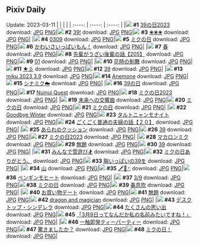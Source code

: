 ## Pixiv Daily
Update: 2023-03-11
|      |      |      |
| :----: | :----: | :----: |
|![](https://pixiv.microyu.workers.dev/c/240x480/img-master/img/2023/03/09/04/00/01/106042736_p0_master1200.jpg) **#1** [39の日2023](https://www.pixiv.net/artworks/106042736) download: [JPG](https://pixiv.microyu.workers.dev/img-original/img/2023/03/09/04/00/01/106042736_p0.jpg) [PNG](https://pixiv.microyu.workers.dev/img-original/img/2023/03/09/04/00/01/106042736_p0.png)|![](https://pixiv.microyu.workers.dev/c/240x480/img-master/img/2023/03/09/10/27/15/106047122_p0_master1200.jpg) **#2** [39!](https://www.pixiv.net/artworks/106047122) download: [JPG](https://pixiv.microyu.workers.dev/img-original/img/2023/03/09/10/27/15/106047122_p0.jpg) [PNG](https://pixiv.microyu.workers.dev/img-original/img/2023/03/09/10/27/15/106047122_p0.png)|![](https://pixiv.microyu.workers.dev/c/240x480/img-master/img/2023/03/09/06/06/06/106043929_p0_master1200.jpg) **#3** [❀❀❀](https://www.pixiv.net/artworks/106043929) download: [JPG](https://pixiv.microyu.workers.dev/img-original/img/2023/03/09/06/06/06/106043929_p0.jpg) [PNG](https://pixiv.microyu.workers.dev/img-original/img/2023/03/09/06/06/06/106043929_p0.png)|
|![](https://pixiv.microyu.workers.dev/c/240x480/img-master/img/2023/03/10/00/40/39/106067340_p0_master1200.jpg) **#4** [0309](https://www.pixiv.net/artworks/106067340) download: [JPG](https://pixiv.microyu.workers.dev/img-original/img/2023/03/10/00/40/39/106067340_p0.jpg) [PNG](https://pixiv.microyu.workers.dev/img-original/img/2023/03/10/00/40/39/106067340_p0.png)|![](https://pixiv.microyu.workers.dev/c/240x480/img-master/img/2023/03/09/05/48/42/106037041_p0_master1200.jpg) **#5** [ミクの日](https://www.pixiv.net/artworks/106037041) download: [JPG](https://pixiv.microyu.workers.dev/img-original/img/2023/03/09/05/48/42/106037041_p0.jpg) [PNG](https://pixiv.microyu.workers.dev/img-original/img/2023/03/09/05/48/42/106037041_p0.png)|![](https://pixiv.microyu.workers.dev/c/240x480/img-master/img/2023/03/09/00/24/05/106038482_p0_master1200.jpg) **#6** [かわいさいっぱいもん！](https://www.pixiv.net/artworks/106038482) download: [JPG](https://pixiv.microyu.workers.dev/img-original/img/2023/03/09/00/24/05/106038482_p0.jpg) [PNG](https://pixiv.microyu.workers.dev/img-original/img/2023/03/09/00/24/05/106038482_p0.png)|
|![](https://pixiv.microyu.workers.dev/c/240x480/img-master/img/2023/03/09/19/44/38/106057923_p0_master1200.jpg) **#7** [春](https://www.pixiv.net/artworks/106057923) download: [JPG](https://pixiv.microyu.workers.dev/img-original/img/2023/03/09/19/44/38/106057923_p0.jpg) [PNG](https://pixiv.microyu.workers.dev/img-original/img/2023/03/09/19/44/38/106057923_p0.png)|![](https://pixiv.microyu.workers.dev/c/240x480/img-master/img/2023/03/10/19/00/44/106086007_p0_master1200.jpg) **#8** [先輩がうざい後輩の話【205】](https://www.pixiv.net/artworks/106086007) download: [JPG](https://pixiv.microyu.workers.dev/img-original/img/2023/03/10/19/00/44/106086007_p0.jpg) [PNG](https://pixiv.microyu.workers.dev/img-original/img/2023/03/10/19/00/44/106086007_p0.png)|![](https://pixiv.microyu.workers.dev/c/240x480/img-master/img/2023/03/09/00/03/27/106037548_p0_master1200.jpg) **#9** [01](https://www.pixiv.net/artworks/106037548) download: [JPG](https://pixiv.microyu.workers.dev/img-original/img/2023/03/09/00/03/27/106037548_p0.jpg) [PNG](https://pixiv.microyu.workers.dev/img-original/img/2023/03/09/00/03/27/106037548_p0.png)|
|![](https://pixiv.microyu.workers.dev/c/240x480/img-master/img/2023/03/10/00/00/42/106067275_p0_master1200.jpg) **#10** [花時の剣舞](https://www.pixiv.net/artworks/106067275) download: [JPG](https://pixiv.microyu.workers.dev/img-original/img/2023/03/10/00/00/42/106067275_p0.jpg) [PNG](https://pixiv.microyu.workers.dev/img-original/img/2023/03/10/00/00/42/106067275_p0.png)|![](https://pixiv.microyu.workers.dev/c/240x480/img-master/img/2023/03/09/00/00/11/106037097_p0_master1200.jpg) **#11** [★彡](https://www.pixiv.net/artworks/106037097) download: [JPG](https://pixiv.microyu.workers.dev/img-original/img/2023/03/09/00/00/11/106037097_p0.jpg) [PNG](https://pixiv.microyu.workers.dev/img-original/img/2023/03/09/00/00/11/106037097_p0.png)|![](https://pixiv.microyu.workers.dev/c/240x480/img-master/img/2023/03/09/03/00/03/106042044_p0_master1200.jpg) **#12** [39](https://www.pixiv.net/artworks/106042044) download: [JPG](https://pixiv.microyu.workers.dev/img-original/img/2023/03/09/03/00/03/106042044_p0.jpg) [PNG](https://pixiv.microyu.workers.dev/img-original/img/2023/03/09/03/00/03/106042044_p0.png)|
|![](https://pixiv.microyu.workers.dev/c/240x480/img-master/img/2023/03/09/00/02/51/106037494_p0_master1200.jpg) **#13** [miku 2023 3.9](https://www.pixiv.net/artworks/106037494) download: [JPG](https://pixiv.microyu.workers.dev/img-original/img/2023/03/09/00/02/51/106037494_p0.jpg) [PNG](https://pixiv.microyu.workers.dev/img-original/img/2023/03/09/00/02/51/106037494_p0.png)|![](https://pixiv.microyu.workers.dev/c/240x480/img-master/img/2023/03/10/00/01/03/106067319_p0_master1200.jpg) **#14** [Anemone](https://www.pixiv.net/artworks/106067319) download: [JPG](https://pixiv.microyu.workers.dev/img-original/img/2023/03/10/00/01/03/106067319_p0.jpg) [PNG](https://pixiv.microyu.workers.dev/img-original/img/2023/03/10/00/01/03/106067319_p0.png)|![](https://pixiv.microyu.workers.dev/c/240x480/img-master/img/2023/03/09/17/46/43/106054618_p0_master1200.jpg) **#15** [シナミク☁️](https://www.pixiv.net/artworks/106054618) download: [JPG](https://pixiv.microyu.workers.dev/img-original/img/2023/03/09/17/46/43/106054618_p0.jpg) [PNG](https://pixiv.microyu.workers.dev/img-original/img/2023/03/09/17/46/43/106054618_p0.png)|
|![](https://pixiv.microyu.workers.dev/c/240x480/img-master/img/2023/03/09/17/00/02/106053649_p0_master1200.jpg) **#16** [39の日](https://www.pixiv.net/artworks/106053649) download: [JPG](https://pixiv.microyu.workers.dev/img-original/img/2023/03/09/17/00/02/106053649_p0.jpg) [PNG](https://pixiv.microyu.workers.dev/img-original/img/2023/03/09/17/00/02/106053649_p0.png)|![](https://pixiv.microyu.workers.dev/c/240x480/img-master/img/2023/03/09/00/01/17/106037311_p0_master1200.jpg) **#17** [Nuinui Quest](https://www.pixiv.net/artworks/106037311) download: [JPG](https://pixiv.microyu.workers.dev/img-original/img/2023/03/09/00/01/17/106037311_p0.jpg) [PNG](https://pixiv.microyu.workers.dev/img-original/img/2023/03/09/00/01/17/106037311_p0.png)|![](https://pixiv.microyu.workers.dev/c/240x480/img-master/img/2023/03/09/18/02/30/106055136_p0_master1200.jpg) **#18** [ミクの日2023](https://www.pixiv.net/artworks/106055136) download: [JPG](https://pixiv.microyu.workers.dev/img-original/img/2023/03/09/18/02/30/106055136_p0.jpg) [PNG](https://pixiv.microyu.workers.dev/img-original/img/2023/03/09/18/02/30/106055136_p0.png)|
|![](https://pixiv.microyu.workers.dev/c/240x480/img-master/img/2023/03/09/00/00/28/106037181_p0_master1200.jpg) **#19** [未来への交響曲](https://www.pixiv.net/artworks/106037181) download: [JPG](https://pixiv.microyu.workers.dev/img-original/img/2023/03/09/00/00/28/106037181_p0.jpg) [PNG](https://pixiv.microyu.workers.dev/img-original/img/2023/03/09/00/00/28/106037181_p0.png)|![](https://pixiv.microyu.workers.dev/c/240x480/img-master/img/2023/03/09/10/17/02/106046973_p0_master1200.jpg) **#20** [ミクの日](https://www.pixiv.net/artworks/106046973) download: [JPG](https://pixiv.microyu.workers.dev/img-original/img/2023/03/09/10/17/02/106046973_p0.jpg) [PNG](https://pixiv.microyu.workers.dev/img-original/img/2023/03/09/10/17/02/106046973_p0.png)|![](https://pixiv.microyu.workers.dev/c/240x480/img-master/img/2023/03/09/00/02/30/106037456_p0_master1200.jpg) **#21** [ミクの日](https://www.pixiv.net/artworks/106037456) download: [JPG](https://pixiv.microyu.workers.dev/img-original/img/2023/03/09/00/02/30/106037456_p0.jpg) [PNG](https://pixiv.microyu.workers.dev/img-original/img/2023/03/09/00/02/30/106037456_p0.png)|
|![](https://pixiv.microyu.workers.dev/c/240x480/img-master/img/2023/03/10/20/38/49/106088880_p0_master1200.jpg) **#22** [Goodbye Winter](https://www.pixiv.net/artworks/106088880) download: [JPG](https://pixiv.microyu.workers.dev/img-original/img/2023/03/10/20/38/49/106088880_p0.jpg) [PNG](https://pixiv.microyu.workers.dev/img-original/img/2023/03/10/20/38/49/106088880_p0.png)|![](https://pixiv.microyu.workers.dev/c/240x480/img-master/img/2023/03/09/20/30/01/106059406_p0_master1200.jpg) **#23** [タルトニャンモナイト](https://www.pixiv.net/artworks/106059406) download: [JPG](https://pixiv.microyu.workers.dev/img-original/img/2023/03/09/20/30/01/106059406_p0.jpg) [PNG](https://pixiv.microyu.workers.dev/img-original/img/2023/03/09/20/30/01/106059406_p0.png)|![](https://pixiv.microyu.workers.dev/c/240x480/img-master/img/2023/03/09/18/20/15/106055586_p0_master1200.jpg) **#24** [ごくごく普通の夫婦の話【２０】](https://www.pixiv.net/artworks/106055586) download: [JPG](https://pixiv.microyu.workers.dev/img-original/img/2023/03/09/18/20/15/106055586_p0.jpg) [PNG](https://pixiv.microyu.workers.dev/img-original/img/2023/03/09/18/20/15/106055586_p0.png)|
|![](https://pixiv.microyu.workers.dev/c/240x480/img-master/img/2023/03/10/07/30/01/106074585_p0_master1200.jpg) **#25** [あられのクッション](https://www.pixiv.net/artworks/106074585) download: [JPG](https://pixiv.microyu.workers.dev/img-original/img/2023/03/10/07/30/01/106074585_p0.jpg) [PNG](https://pixiv.microyu.workers.dev/img-original/img/2023/03/10/07/30/01/106074585_p0.png)|![](https://pixiv.microyu.workers.dev/c/240x480/img-master/img/2023/03/09/19/01/25/106056708_p0_master1200.jpg) **#26** [39](https://www.pixiv.net/artworks/106056708) download: [JPG](https://pixiv.microyu.workers.dev/img-original/img/2023/03/09/19/01/25/106056708_p0.jpg) [PNG](https://pixiv.microyu.workers.dev/img-original/img/2023/03/09/19/01/25/106056708_p0.png)|![](https://pixiv.microyu.workers.dev/c/240x480/img-master/img/2023/03/09/00/04/23/106037623_p0_master1200.jpg) **#27** [ミクの日2023](https://www.pixiv.net/artworks/106037623) download: [JPG](https://pixiv.microyu.workers.dev/img-original/img/2023/03/09/00/04/23/106037623_p0.jpg) [PNG](https://pixiv.microyu.workers.dev/img-original/img/2023/03/09/00/04/23/106037623_p0.png)|
|![](https://pixiv.microyu.workers.dev/c/240x480/img-master/img/2023/03/09/17/33/18/106054344_p0_master1200.jpg) **#28** [マカロンミク](https://www.pixiv.net/artworks/106054344) download: [JPG](https://pixiv.microyu.workers.dev/img-original/img/2023/03/09/17/33/18/106054344_p0.jpg) [PNG](https://pixiv.microyu.workers.dev/img-original/img/2023/03/09/17/33/18/106054344_p0.png)|![](https://pixiv.microyu.workers.dev/c/240x480/img-master/img/2023/03/10/17/44/38/106083887_p0_master1200.jpg) **#29** [無題](https://www.pixiv.net/artworks/106083887) download: [JPG](https://pixiv.microyu.workers.dev/img-original/img/2023/03/10/17/44/38/106083887_p0.jpg) [PNG](https://pixiv.microyu.workers.dev/img-original/img/2023/03/10/17/44/38/106083887_p0.png)|![](https://pixiv.microyu.workers.dev/c/240x480/img-master/img/2023/03/09/16/42/03/106053340_p0_master1200.jpg) **#30** [39](https://www.pixiv.net/artworks/106053340) download: [JPG](https://pixiv.microyu.workers.dev/img-original/img/2023/03/09/16/42/03/106053340_p0.jpg) [PNG](https://pixiv.microyu.workers.dev/img-original/img/2023/03/09/16/42/03/106053340_p0.png)|
|![](https://pixiv.microyu.workers.dev/c/240x480/img-master/img/2023/03/10/12/30/09/106078584_p0_master1200.jpg) **#31** [みんなで雪遊び🏂](https://www.pixiv.net/artworks/106078584) download: [JPG](https://pixiv.microyu.workers.dev/img-original/img/2023/03/10/12/30/09/106078584_p0.jpg) [PNG](https://pixiv.microyu.workers.dev/img-original/img/2023/03/10/12/30/09/106078584_p0.png)|![](https://pixiv.microyu.workers.dev/c/240x480/img-master/img/2023/03/09/10/50/50/106047495_p0_master1200.jpg) **#32** [ミクの日ありがとう。](https://www.pixiv.net/artworks/106047495) download: [JPG](https://pixiv.microyu.workers.dev/img-original/img/2023/03/09/10/50/50/106047495_p0.jpg) [PNG](https://pixiv.microyu.workers.dev/img-original/img/2023/03/09/10/50/50/106047495_p0.png)|![](https://pixiv.microyu.workers.dev/c/240x480/img-master/img/2023/03/09/00/15/28/106038171_p0_master1200.jpg) **#33** [胸いっぱいの39を](https://www.pixiv.net/artworks/106038171) download: [JPG](https://pixiv.microyu.workers.dev/img-original/img/2023/03/09/00/15/28/106038171_p0.jpg) [PNG](https://pixiv.microyu.workers.dev/img-original/img/2023/03/09/00/15/28/106038171_p0.png)|
|![](https://pixiv.microyu.workers.dev/c/240x480/img-master/img/2023/03/09/10/50/32/106047489_p0_master1200.jpg) **#34** [山](https://www.pixiv.net/artworks/106047489) download: [JPG](https://pixiv.microyu.workers.dev/img-original/img/2023/03/09/10/50/32/106047489_p0.jpg) [PNG](https://pixiv.microyu.workers.dev/img-original/img/2023/03/09/10/50/32/106047489_p0.png)|![](https://pixiv.microyu.workers.dev/c/240x480/img-master/img/2023/03/09/20/20/52/106059112_p0_master1200.jpg) **#35** [🗡🥀🃏](https://www.pixiv.net/artworks/106059112) download: [JPG](https://pixiv.microyu.workers.dev/img-original/img/2023/03/09/20/20/52/106059112_p0.jpg) [PNG](https://pixiv.microyu.workers.dev/img-original/img/2023/03/09/20/20/52/106059112_p0.png)|![](https://pixiv.microyu.workers.dev/c/240x480/img-master/img/2023/03/10/20/30/02/106088639_p0_master1200.jpg) **#36** [ペンギンモヒート](https://www.pixiv.net/artworks/106088639) download: [JPG](https://pixiv.microyu.workers.dev/img-original/img/2023/03/10/20/30/02/106088639_p0.jpg) [PNG](https://pixiv.microyu.workers.dev/img-original/img/2023/03/10/20/30/02/106088639_p0.png)|
|![](https://pixiv.microyu.workers.dev/c/240x480/img-master/img/2023/03/09/02/00/04/106041089_p0_master1200.jpg) **#37** [3/9](https://www.pixiv.net/artworks/106041089) download: [JPG](https://pixiv.microyu.workers.dev/img-original/img/2023/03/09/02/00/04/106041089_p0.jpg) [PNG](https://pixiv.microyu.workers.dev/img-original/img/2023/03/09/02/00/04/106041089_p0.png)|![](https://pixiv.microyu.workers.dev/c/240x480/img-master/img/2023/03/09/16/10/53/106048042_p0_master1200.jpg) **#38** [ミクの日](https://www.pixiv.net/artworks/106048042) download: [JPG](https://pixiv.microyu.workers.dev/img-original/img/2023/03/09/16/10/53/106048042_p0.jpg) [PNG](https://pixiv.microyu.workers.dev/img-original/img/2023/03/09/16/10/53/106048042_p0.png)|![](https://pixiv.microyu.workers.dev/c/240x480/img-master/img/2023/03/09/00/19/01/106038314_p0_master1200.jpg) **#39** [春息吹](https://www.pixiv.net/artworks/106038314) download: [JPG](https://pixiv.microyu.workers.dev/img-original/img/2023/03/09/00/19/01/106038314_p0.jpg) [PNG](https://pixiv.microyu.workers.dev/img-original/img/2023/03/09/00/19/01/106038314_p0.png)|
|![](https://pixiv.microyu.workers.dev/c/240x480/img-master/img/2023/03/09/00/11/20/106037983_p0_master1200.jpg) **#40** [お買い物デート](https://www.pixiv.net/artworks/106037983) download: [JPG](https://pixiv.microyu.workers.dev/img-original/img/2023/03/09/00/11/20/106037983_p0.jpg) [PNG](https://pixiv.microyu.workers.dev/img-original/img/2023/03/09/00/11/20/106037983_p0.png)|![](https://pixiv.microyu.workers.dev/c/240x480/img-master/img/2023/03/09/00/00/05/106037060_p0_master1200.jpg) **#41** [無題](https://www.pixiv.net/artworks/106037060) download: [JPG](https://pixiv.microyu.workers.dev/img-original/img/2023/03/09/00/00/05/106037060_p0.jpg) [PNG](https://pixiv.microyu.workers.dev/img-original/img/2023/03/09/00/00/05/106037060_p0.png)|![](https://pixiv.microyu.workers.dev/c/240x480/img-master/img/2023/03/09/02/39/27/106041780_p0_master1200.jpg) **#42** [dragon and magician](https://www.pixiv.net/artworks/106041780) download: [JPG](https://pixiv.microyu.workers.dev/img-original/img/2023/03/09/02/39/27/106041780_p0.jpg) [PNG](https://pixiv.microyu.workers.dev/img-original/img/2023/03/09/02/39/27/106041780_p0.png)|
|![](https://pixiv.microyu.workers.dev/c/240x480/img-master/img/2023/03/09/00/01/04/106037282_p0_master1200.jpg) **#43** [デスクトップ・シンデレラ](https://www.pixiv.net/artworks/106037282) download: [JPG](https://pixiv.microyu.workers.dev/img-original/img/2023/03/09/00/01/04/106037282_p0.jpg) [PNG](https://pixiv.microyu.workers.dev/img-original/img/2023/03/09/00/01/04/106037282_p0.png)|![](https://pixiv.microyu.workers.dev/c/240x480/img-master/img/2023/03/10/19/15/08/106037083_p0_master1200.jpg) **#44** [たくさんの思い出](https://www.pixiv.net/artworks/106037083) download: [JPG](https://pixiv.microyu.workers.dev/img-original/img/2023/03/10/19/15/08/106037083_p0.jpg) [PNG](https://pixiv.microyu.workers.dev/img-original/img/2023/03/10/19/15/08/106037083_p0.png)|![](https://pixiv.microyu.workers.dev/c/240x480/img-master/img/2023/03/09/00/22/41/106038425_p0_master1200.jpg) **#45** [「3月9日ってなんだか私の名前みたいですね！」](https://www.pixiv.net/artworks/106038425) download: [JPG](https://pixiv.microyu.workers.dev/img-original/img/2023/03/09/00/22/41/106038425_p0.jpg) [PNG](https://pixiv.microyu.workers.dev/img-original/img/2023/03/09/00/22/41/106038425_p0.png)|
|![](https://pixiv.microyu.workers.dev/c/240x480/img-master/img/2023/03/09/00/26/30/106038578_p0_master1200.jpg) **#46** [一触即発ティーパーティー](https://www.pixiv.net/artworks/106038578) download: [JPG](https://pixiv.microyu.workers.dev/img-original/img/2023/03/09/00/26/30/106038578_p0.jpg) [PNG](https://pixiv.microyu.workers.dev/img-original/img/2023/03/09/00/26/30/106038578_p0.png)|![](https://pixiv.microyu.workers.dev/c/240x480/img-master/img/2023/03/10/12/48/10/106078859_p0_master1200.jpg) **#47** [驚きましたか？](https://www.pixiv.net/artworks/106078859) download: [JPG](https://pixiv.microyu.workers.dev/img-original/img/2023/03/10/12/48/10/106078859_p0.jpg) [PNG](https://pixiv.microyu.workers.dev/img-original/img/2023/03/10/12/48/10/106078859_p0.png)|![](https://pixiv.microyu.workers.dev/c/240x480/img-master/img/2023/03/09/03/13/30/106042239_p0_master1200.jpg) **#48** [ミクの日！](https://www.pixiv.net/artworks/106042239) download: [JPG](https://pixiv.microyu.workers.dev/img-original/img/2023/03/09/03/13/30/106042239_p0.jpg) [PNG](https://pixiv.microyu.workers.dev/img-original/img/2023/03/09/03/13/30/106042239_p0.png)|
